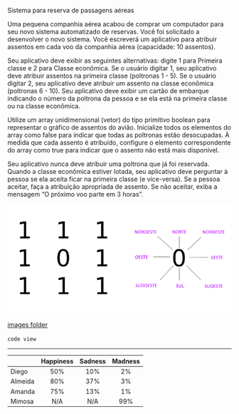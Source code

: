 Sistema para reserva de passagens aéreas

Uma pequena companhia aérea acabou de comprar um computador para seu novo sistema automatizado de reservas. Você foi solicitado a desenvolver o novo sistema. Você escreverá um aplicativo para atribuir assentos em cada voo da companhia aérea (capacidade: 10 assentos). 

Seu aplicativo deve exibir as seguintes alternativas: digite 1 para Primeira classe e 2 para Classe econômica. Se o usuário digitar 1, seu aplicativo deve atribuir assentos na primeira classe (poltronas 1 - 5). Se o usuário digitar 2, seu aplicativo deve atribuir um assento na classe econômica (poltronas 6 - 10). Seu aplicativo deve exibir um cartão de embarque indicando o número da poltrona da pessoa e se ela está na primeira classe ou na classe econômica.

Utilize um array unidimensional (vetor) do tipo primitivo boolean para representar o gráfico de assentos do avião. Inicialize todos os elementos do array como false para indicar que todas as poltronas estão desocupadas. À medida que cada assento é atribuído, configure o elemento correspondente do array como true para indicar que o assento não está mais disponível.

Seu aplicativo nunca deve atribuir uma poltrona que já foi reservada. Quando a classe econômica estiver lotada, seu aplicativo deve perguntar à pessoa se ela aceita ficar na primeira classe (e vice-versa). Se a pessoa aceitar, faça a atribuição apropriada de assento. Se não aceitar, exiba a mensagem “O próximo voo parte em 3 horas”.

![cardeais.png](images/cardeais.png)

[images folder](/images/)

`code view`

------

|         | Happiness | Sadness | Madness |
| ------- | :-------: | :-----: | :-----: |
| Diego   |    50%    |   10%   |   2%    |
| Almeida |    80%    |   37%   |   3%    |
| Amanda  |    75%    |   13%   |   1%    |
| Mimosa  |    N/A    |   N/A   |   99%   |

